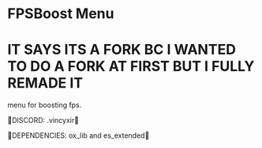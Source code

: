# FPSBoost Menu
# IT SAYS ITS A FORK BC I WANTED TO DO A FORK AT FIRST BUT I FULLY REMADE IT

menu for boosting fps.

🌴DISCORD: .vincyxir🌴

🌹DEPENDENCIES: ox_lib and es_extended🌹
